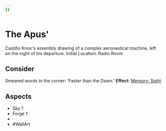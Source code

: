 ```yaml
---
{}
---
```

# The Apus'
Castillo Knox's assembly drawing of a complex aeronautical machine, left on the night of his departure.
Initial Location: Radio Room
## Consider
Smeared words in the corner: 'Faster than the Dawn.'
**Effect:** [Memory: Sight](https://uadaf.theevilroot.xyz/rowenarium/elements/mem.sight)
## Aspects
- Sky 1
- Forge 1
-  
- #WallArt